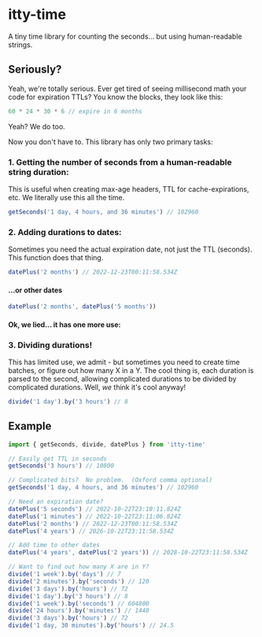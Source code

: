 # <span class="accent">itty</span>-time
<div class="byline">
  A tiny time library for counting the seconds... but using human-readable strings.
</div>

## Seriously?
Yeah, we're totally serious.  Ever get tired of seeing millisecond math your code for expiration TTLs?  You know the blocks, they look like this:

```js
60 * 24 * 30 * 6 // expire in 6 months
```

Yeah?  We do too.

Now you don't have to.  This library has only two primary tasks:

### 1. Getting the number of seconds from a human-readable string duration:
This is useful when creating max-age headers, TTL for cache-expirations, etc.  We literally use this all the time.
```js
getSeconds('1 day, 4 hours, and 36 minutes') // 102960
```

### 2. Adding durations to dates:
Sometimes you need the actual expiration date, not just the TTL (seconds).  This function does that thing.
```js
datePlus('2 months') // 2022-12-23T00:11:58.534Z
```

#### ...or other dates
```js
datePlus('2 months', datePlus('5 months'))
```

#### Ok, we lied... it has one more use: 
### 3. Dividing durations!
This has limited use, we admit - but sometimes you need to create time batches, or figure out how many X in a Y.  The cool thing is, each duration is parsed to the second, allowing complicated durations to be divided by complicated durations. Well, *we* think it's cool anyway!

```js
divide('1 day').by('3 hours') // 8
```

## Example
```js
import { getSeconds, divide, datePlus } from 'itty-time'

// Easily get TTL in seconds
getSeconds('3 hours') // 10800

// Complicated bits?  No problem.  (Oxford comma optional)
getSeconds('1 day, 4 hours, and 36 minutes') // 102960

// Need an expiration date?
datePlus('5 seconds') // 2022-10-22T23:10:11.824Z
datePlus('1 minutes') // 2022-10-22T23:11:06.824Z
datePlus('2 months') // 2022-12-23T00:11:58.534Z
datePlus('4 years') // 2026-10-22T23:11:58.534Z

// Add time to other dates
datePlus('4 years', datePlus('2 years')) // 2028-10-22T23:11:58.534Z

// Want to find out how many X are in Y?
divide('1 week').by('days') // 7
divide('2 minutes').by('seconds') // 120
divide('3 days').by('hours') // 72
divide('1 day').by('3 hours') // 8
divide('1 week').by('seconds') // 604800
divide('24 hours').by('minutes') // 1440
divide('3 days').by('hours') // 72
divide('1 day, 30 minutes').by('hours') // 24.5
```
